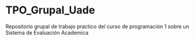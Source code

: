 # TPO_Grupal_Uade
Repositorio grupal de trabajo practico del curso de programación 1 sobre un Sistema de Evaluación Academica
